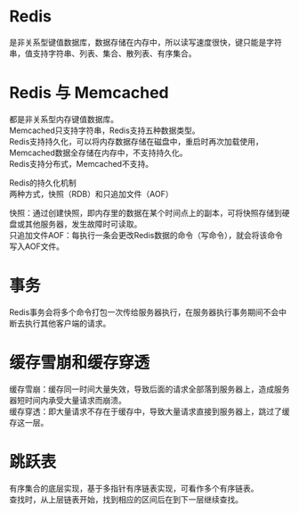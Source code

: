 # Redis
是非关系型键值数据库，数据存储在内存中，所以读写速度很快，键只能是字符串，值支持字符串、列表、集合、散列表、有序集合。  

# Redis 与 Memcached
都是非关系型内存键值数据库。  
Memcached只支持字符串，Redis支持五种数据类型。  
Redis支持持久化，可以将内存数据存储在磁盘中，重启时再次加载使用，Memcached数据全存储在内存中，不支持持久化。  
Redis支持分布式，Memcached不支持。  

Redis的持久化机制  
两种方式，快照（RDB）和只追加文件（AOF）  

快照：通过创建快照，即内存里的数据在某个时间点上的副本，可将快照存储到硬盘或其他服务器，发生故障时可读取。  
只追加文件AOF：每执行一条会更改Redis数据的命令（写命令），就会将该命令写入AOF文件。  

# 事务
Redis事务会将多个命令打包一次传给服务器执行，在服务器执行事务期间不会中断去执行其他客户端的请求。  

# 缓存雪崩和缓存穿透
缓存雪崩：缓存同一时间大量失效，导致后面的请求全部落到服务器上，造成服务器短时间内承受大量请求而崩溃。  
缓存穿透：即大量请求不存在于缓存中，导致大量请求直接到服务器上，跳过了缓存这一层。  

# 跳跃表
有序集合的底层实现，基于多指针有序链表实现，可看作多个有序链表。  
查找时，从上层链表开始，找到相应的区间后在到下一层继续查找。  
